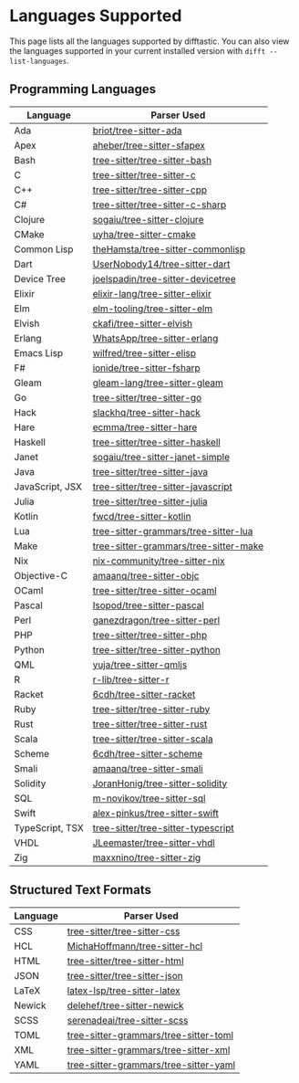 # Languages Supported

This page lists all the languages supported by difftastic. You can
also view the languages supported in your current installed version
with `difft --list-languages`.

## Programming Languages

| Language        | Parser Used                                                                                       |
|-----------------|---------------------------------------------------------------------------------------------------|
| Ada             | [briot/tree-sitter-ada](https://github.com/briot/tree-sitter-ada)                                 |
| Apex            | [aheber/tree-sitter-sfapex](https://github.com/aheber/tree-sitter-sfapex)                         |
| Bash            | [tree-sitter/tree-sitter-bash](https://github.com/tree-sitter/tree-sitter-bash)                   |
| C               | [tree-sitter/tree-sitter-c](https://github.com/tree-sitter/tree-sitter-c)                         |
| C++             | [tree-sitter/tree-sitter-cpp](https://github.com/tree-sitter/tree-sitter-cpp)                     |
| C#              | [tree-sitter/tree-sitter-c-sharp](https://github.com/tree-sitter/tree-sitter-c-sharp)             |
| Clojure         | [sogaiu/tree-sitter-clojure](https://github.com/sogaiu/tree-sitter-clojure)                       |
| CMake           | [uyha/tree-sitter-cmake](https://github.com/uyha/tree-sitter-cmake)                               |
| Common Lisp     | [theHamsta/tree-sitter-commonlisp](https://github.com/theHamsta/tree-sitter-commonlisp)           |
| Dart            | [UserNobody14/tree-sitter-dart](https://github.com/UserNobody14/tree-sitter-dart)                 |
| Device Tree     | [joelspadin/tree-sitter-devicetree](https://github.com/joelspadin/tree-sitter-devicetree)         |
| Elixir          | [elixir-lang/tree-sitter-elixir](https://github.com/elixir-lang/tree-sitter-elixir)               |
| Elm             | [elm-tooling/tree-sitter-elm](https://github.com/elm-tooling/tree-sitter-elm)                     |
| Elvish          | [ckafi/tree-sitter-elvish](https://github.com/ckafi/tree-sitter-elvish)                           |
| Erlang          | [WhatsApp/tree-sitter-erlang](https://github.com/WhatsApp/tree-sitter-erlang)                     |
| Emacs Lisp      | [wilfred/tree-sitter-elisp](https://github.com/Wilfred/tree-sitter-elisp)                         |
| F#              | [ionide/tree-sitter-fsharp](https://github.com/ionide/tree-sitter-fsharp)                         |
| Gleam           | [gleam-lang/tree-sitter-gleam](https://github.com/gleam-lang/tree-sitter-gleam)                   |
| Go              | [tree-sitter/tree-sitter-go](https://github.com/tree-sitter/tree-sitter-go)                       |
| Hack            | [slackhq/tree-sitter-hack](https://github.com/slackhq/tree-sitter-hack)                           |
| Hare            | [ecmma/tree-sitter-hare](https://git.sr.ht/~ecmma/tree-sitter-hare)                               |
| Haskell         | [tree-sitter/tree-sitter-haskell](https://github.com/tree-sitter/tree-sitter-haskell)             |
| Janet           | [sogaiu/tree-sitter-janet-simple](https://github.com/sogaiu/tree-sitter-janet-simple)             |
| Java            | [tree-sitter/tree-sitter-java](https://github.com/tree-sitter/tree-sitter-java)                   |
| JavaScript, JSX | [tree-sitter/tree-sitter-javascript](https://github.com/tree-sitter/tree-sitter-javascript)       |
| Julia           | [tree-sitter/tree-sitter-julia](https://github.com/tree-sitter/tree-sitter-julia)                 |
| Kotlin          | [fwcd/tree-sitter-kotlin](https://github.com/fwcd/tree-sitter-kotlin)                             |
| Lua             | [tree-sitter-grammars/tree-sitter-lua](https://github.com/tree-sitter-grammars/tree-sitter-lua)   |
| Make            | [tree-sitter-grammars/tree-sitter-make](https://github.com/tree-sitter-grammars/tree-sitter-make) |
| Nix             | [nix-community/tree-sitter-nix](https://github.com/nix-community/tree-sitter-nix)                 |
| Objective-C     | [amaanq/tree-sitter-objc](https://github.com/amaanq/tree-sitter-objc)                             |
| OCaml           | [tree-sitter/tree-sitter-ocaml](https://github.com/tree-sitter/tree-sitter-ocaml)                 |
| Pascal          | [Isopod/tree-sitter-pascal](https://github.com/Isopod/tree-sitter-pascal)      |
| Perl            | [ganezdragon/tree-sitter-perl](https://github.com/ganezdragon/tree-sitter-perl)                   |
| PHP             | [tree-sitter/tree-sitter-php](https://github.com/tree-sitter/tree-sitter-php)                     |
| Python          | [tree-sitter/tree-sitter-python](https://github.com/tree-sitter/tree-sitter-python)               |
| QML             | [yuja/tree-sitter-qmljs](https://github.com/yuja/tree-sitter-qmljs)                               |
| R               | [r-lib/tree-sitter-r](https://github.com/r-lib/tree-sitter-r)                                     |
| Racket          | [6cdh/tree-sitter-racket](https://github.com/6cdh/tree-sitter-racket)                             |
| Ruby            | [tree-sitter/tree-sitter-ruby](https://github.com/tree-sitter/tree-sitter-ruby)                   |
| Rust            | [tree-sitter/tree-sitter-rust](https://github.com/tree-sitter/tree-sitter-rust)                   |
| Scala           | [tree-sitter/tree-sitter-scala](https://github.com/tree-sitter/tree-sitter-scala)                 |
| Scheme          | [6cdh/tree-sitter-scheme](https://github.com/6cdh/tree-sitter-scheme)                             |
| Smali           | [amaanq/tree-sitter-smali](https://github.com/amaanq/tree-sitter-smali)                           |
| Solidity        | [JoranHonig/tree-sitter-solidity](https://github.com/JoranHonig/tree-sitter-solidity)             |
| SQL             | [m-novikov/tree-sitter-sql](https://github.com/m-novikov/tree-sitter-sql)                         |
| Swift           | [alex-pinkus/tree-sitter-swift](https://github.com/alex-pinkus/tree-sitter-swift)                 |
| TypeScript, TSX | [tree-sitter/tree-sitter-typescript](https://github.com/tree-sitter/tree-sitter-typescript)       |
| VHDL            | [JLeemaster/tree-sitter-vhdl](https://github.com/JLeemaster/tree-sitter-vhdl)                     |
| Zig             | [maxxnino/tree-sitter-zig](https://github.com/maxxnino/tree-sitter-zig)                           |

## Structured Text Formats

| Language | Parser Used                                                                                       |
|----------|---------------------------------------------------------------------------------------------------|
| CSS      | [tree-sitter/tree-sitter-css](https://github.com/tree-sitter/tree-sitter-css)                     |
| HCL      | [MichaHoffmann/tree-sitter-hcl](https://github.com/MichaHoffmann/tree-sitter-hcl)                 |
| HTML     | [tree-sitter/tree-sitter-html](https://github.com/tree-sitter/tree-sitter-html)                   |
| JSON     | [tree-sitter/tree-sitter-json](https://github.com/tree-sitter/tree-sitter-json)                   |
| LaTeX    | [latex-lsp/tree-sitter-latex](https://github.com/latex-lsp/tree-sitter-latex)                     |
| Newick   | [delehef/tree-sitter-newick](https://github.com/delehef/tree-sitter-newick)                       |
| SCSS     | [serenadeai/tree-sitter-scss](https://github.com/serenadeai/tree-sitter-scss)                     |
| TOML     | [tree-sitter-grammars/tree-sitter-toml](https://github.com/tree-sitter-grammars/tree-sitter-toml) |
| XML      | [tree-sitter-grammars/tree-sitter-xml](https://github.com/tree-sitter-grammars/tree-sitter-xml)   |
| YAML     | [tree-sitter-grammars/tree-sitter-yaml](https://github.com/tree-sitter-grammars/tree-sitter-yaml) |

